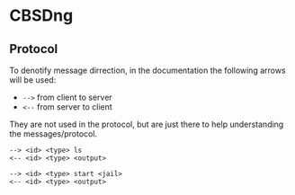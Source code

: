 # CBSDng
## Protocol

To denotify message dirrection, in the documentation the following arrows will be used:

* `-->` from client to server
* `<--` from server to client

They are not used in the protocol, but are just there to help understanding the messages/protocol.

```
--> <id> <type> ls
<-- <id> <type> <output>
```
```
--> <id> <type> start <jail>
<-- <id> <type> <output>
```
